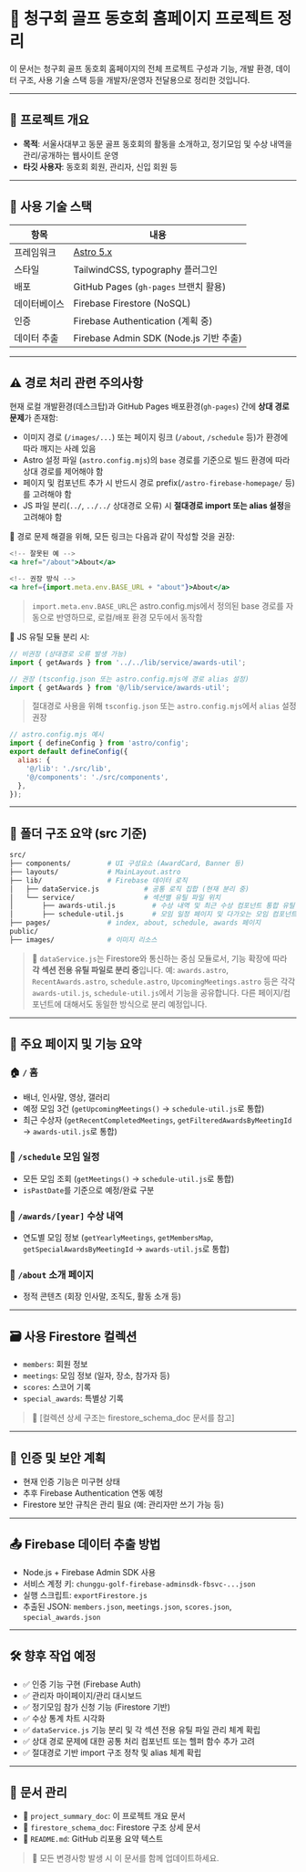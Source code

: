 # 🧾 청구회 골프 동호회 홈페이지 프로젝트 정리

이 문서는 청구회 골프 동호회 홈페이지의 전체 프로젝트 구성과 기능, 개발 환경, 데이터 구조, 사용 기술 스택 등을 개발자/운영자 전달용으로 정리한 것입니다.

---

## 📌 프로젝트 개요

- **목적**: 서울사대부고 동문 골프 동호회의 활동을 소개하고, 정기모임 및 수상 내역을 관리/공개하는 웹사이트 운영
- **타깃 사용자**: 동호회 회원, 관리자, 신입 회원 등

---

## 🧱 사용 기술 스택

| 항목     | 내용                                 |
| ------ | ---------------------------------- |
| 프레임워크  | [Astro 5.x](https://astro.build/)  |
| 스타일    | TailwindCSS, typography 플러그인       |
| 배포     | GitHub Pages (`gh-pages` 브랜치 활용)   |
| 데이터베이스 | Firebase Firestore (NoSQL)         |
| 인증     | Firebase Authentication (계획 중)     |
| 데이터 추출 | Firebase Admin SDK (Node.js 기반 추출) |

---

## ⚠️ 경로 처리 관련 주의사항

현재 로컬 개발환경(데스크탑)과 GitHub Pages 배포환경(`gh-pages`) 간에 **상대 경로 문제**가 존재함:

- 이미지 경로 (`/images/...`) 또는 페이지 링크 (`/about`, `/schedule` 등)가 환경에 따라 깨지는 사례 있음
- Astro 설정 파일 (`astro.config.mjs`)의 `base` 경로를 기준으로 빌드 환경에 따라 상대 경로를 제어해야 함
- 페이지 및 컴포넌트 추가 시 반드시 경로 prefix(`/astro-firebase-homepage/` 등)를 고려해야 함
- JS 파일 분리(`../`, `../../` 상대경로 오류) 시 **절대경로 import 또는 alias 설정**을 고려해야 함

📌 경로 문제 해결을 위해, 모든 링크는 다음과 같이 작성할 것을 권장:

```jsx
<!-- 잘못된 예 -->
<a href="/about">About</a>

<!-- 권장 방식 -->
<a href={import.meta.env.BASE_URL + "about"}>About</a>
```

> `import.meta.env.BASE_URL`은 astro.config.mjs에서 정의된 base 경로를 자동으로 반영하므로, 로컬/배포 환경 모두에서 동작함

📌 JS 유틸 모듈 분리 시:

```js
// 비권장 (상대경로 오류 발생 가능)
import { getAwards } from '../../lib/service/awards-util';

// 권장 (tsconfig.json 또는 astro.config.mjs에 경로 alias 설정)
import { getAwards } from '@/lib/service/awards-util';
```

> 절대경로 사용을 위해 `tsconfig.json` 또는 `astro.config.mjs`에서 `alias` 설정 권장

```js
// astro.config.mjs 예시
import { defineConfig } from 'astro/config';
export default defineConfig({
  alias: {
    '@/lib': './src/lib',
    '@/components': './src/components',
  },
});
```

---

## 📁 폴더 구조 요약 (src 기준)

```bash
src/
├── components/         # UI 구성요소 (AwardCard, Banner 등)
├── layouts/            # MainLayout.astro
├── lib/                # Firebase 데이터 로직
│   ├── dataService.js           # 공통 로직 집합 (현재 분리 중)
│   └── service/                 # 섹션별 유틸 파일 위치
│       ├── awards-util.js         # 수상 내역 및 최근 수상 컴포넌트 통합 유틸
│       ├── schedule-util.js       # 모임 일정 페이지 및 다가오는 모임 컴포넌트 통합 유틸
├── pages/              # index, about, schedule, awards 페이지
public/
├── images/             # 이미지 리소스
```

> 🔧 `dataService.js`는 Firestore와 통신하는 중심 모듈로서, 기능 확장에 따라 **각 섹션 전용 유틸 파일로 분리 중**입니다. 예: `awards.astro`, `RecentAwards.astro`, `schedule.astro`, `UpcomingMeetings.astro` 등은 각각 `awards-util.js`, `schedule-util.js`에서 기능을 공유합니다. 다른 페이지/컴포넌트에 대해서도 동일한 방식으로 분리 예정입니다.

---

## 🔗 주요 페이지 및 기능 요약

### 🏠 `/` 홈

- 배너, 인사말, 영상, 갤러리
- 예정 모임 3건 (`getUpcomingMeetings()` → `schedule-util.js`로 통합)
- 최근 수상자 (`getRecentCompletedMeetings`, `getFilteredAwardsByMeetingId` → `awards-util.js`로 통합)

### 📌 `/schedule` 모임 일정

- 모든 모임 조회 (`getMeetings()` → `schedule-util.js`로 통합)
- `isPastDate`를 기준으로 예정/완료 구분

### 🏅 `/awards/[year]` 수상 내역

- 연도별 모임 정보 (`getYearlyMeetings`, `getMembersMap`, `getSpecialAwardsByMeetingId` → `awards-util.js`로 통합)

### 📖 `/about` 소개 페이지

- 정적 콘텐츠 (회장 인사말, 조직도, 활동 소개 등)

---

## 🗃 사용 Firestore 컬렉션

- `members`: 회원 정보
- `meetings`: 모임 정보 (일자, 장소, 참가자 등)
- `scores`: 스코어 기록
- `special_awards`: 특별상 기록

> 📄 [컬렉션 상세 구조는 firestore\_schema\_doc 문서를 참고]

---

## 🔐 인증 및 보안 계획

- 현재 인증 기능은 미구현 상태
- 추후 Firebase Authentication 연동 예정
- Firestore 보안 규칙은 관리 필요 (예: 관리자만 쓰기 가능 등)

---

## 📤 Firebase 데이터 추출 방법

- Node.js + Firebase Admin SDK 사용
- 서비스 계정 키: `chunggu-golf-firebase-adminsdk-fbsvc-...json`
- 실행 스크립트: `exportFirestore.js`
- 추출된 JSON: `members.json`, `meetings.json`, `scores.json`, `special_awards.json`

---

## 🛠 향후 작업 예정

- ✅ 인증 기능 구현 (Firebase Auth)
- ✅ 관리자 마이페이지/관리 대시보드
- ✅ 정기모임 참가 신청 기능 (Firestore 기반)
- ✅ 수상 통계 차트 시각화
- ✅ `dataService.js` 기능 분리 및 각 섹션 전용 유틸 파일 관리 체계 확립
- ✅ 상대 경로 문제에 대한 공통 처리 컴포넌트 또는 헬퍼 함수 추가 고려
- ✅ 절대경로 기반 import 구조 정착 및 alias 체계 확립

---

## 🙌 문서 관리

- 🔹 `project_summary_doc`: 이 프로젝트 개요 문서
- 🔹 `firestore_schema_doc`: Firestore 구조 상세 문서
- 🔹 `README.md`: GitHub 리포용 요약 텍스트

> 📌 모든 변경사항 발생 시 이 문서를 함께 업데이트하세요.

